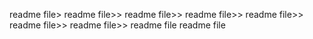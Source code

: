 readme file>
readme file>>
readme file>>
readme file>>
readme file>>
readme file>>
readme file>>
readme file
readme file
